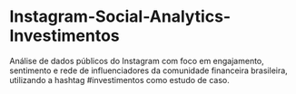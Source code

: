 # Instagram-Social-Analytics-Investimentos
Análise de dados públicos do Instagram com foco em engajamento, sentimento e rede de influenciadores da comunidade financeira brasileira, utilizando a hashtag #investimentos como estudo de caso.
